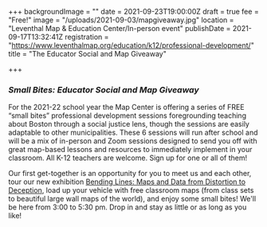 +++
backgroundImage = ""
date = 2021-09-23T19:00:00Z
draft = true
fee = "Free!"
image = "/uploads/2021-09-03/mapgiveaway.jpg"
location = "Leventhal Map & Education Center/In-person event"
publishDate = 2021-09-17T13:32:41Z
registration = "https://www.leventhalmap.org/education/k12/professional-development/"
title = "The Educator Social and Map Giveaway"

+++
### **_Small Bites: Educator Social and Map Giveaway_**

For the 2021-22 school year the Map Center is offering a series of FREE “small bites” professional development sessions foregrounding teaching about Boston through a social justice lens, though the sessions are easily adaptable to other municipalities. These 6 sessions will run after school and will be a mix of in-person and Zoom sessions designed to send you off with great map-based lessons and resources to immediately implement in your classroom. All K-12 teachers are welcome. Sign up for one or all of them!

Our first get-together is an opportunity for you to meet us and each other, tour our new exhibition [Bending Lines: Maps and Data from Distortion to Deception](https://www.leventhalmap.org/education/k12/professional-development/), load up your vehicle with free classroom maps (from class sets to beautiful large wall maps of the world), and enjoy some small bites! We'll be here from 3:00 to 5:30 pm. Drop in and stay as little or as long as you like!
